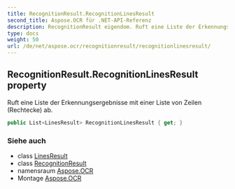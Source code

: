 ```yaml
---
title: RecognitionResult.RecognitionLinesResult
second_title: Aspose.OCR für .NET-API-Referenz
description: RecognitionResult eigendom. Ruft eine Liste der Erkennungsergebnisse mit einer Liste von Zeilen Rechtecke ab.
type: docs
weight: 50
url: /de/net/aspose.ocr/recognitionresult/recognitionlinesresult/
---
```

## RecognitionResult.RecognitionLinesResult property

Ruft eine Liste der Erkennungsergebnisse mit einer Liste von Zeilen (Rechtecke) ab.

```csharp
public List<LinesResult> RecognitionLinesResult { get; }
```

### Siehe auch

* class [LinesResult](../../recognitionresult.linesresult/)
* class [RecognitionResult](../)
* namensraum [Aspose.OCR](../../recognitionresult/)
* Montage [Aspose.OCR](../../../)


